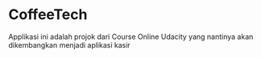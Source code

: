 # CoffeeTech
Applikasi ini adalah projok dari Course Online Udacity yang nantinya akan dikembangkan menjadi aplikasi kasir
